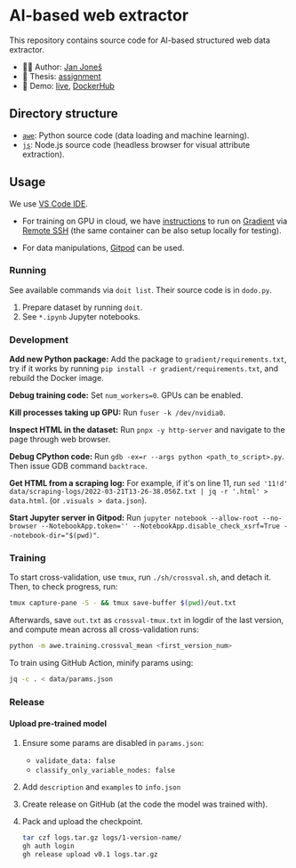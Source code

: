 # AI-based web extractor

This repository contains source code for AI-based structured web data extractor.

- 👨‍💻 Author: [Jan Joneš](https://github.com/jjonescz)
- 📜 Thesis: [assignment](https://is.cuni.cz/studium/dipl_st/index.php?id=&tid=&do=main&doo=detail&did=241832)
- 🚀 Demo: [live](https://bit.ly/awedemo), [DockerHub](https://hub.docker.com/repository/docker/janjones/awe-demo)

## Directory structure

- [`awe`](awe): Python source code (data loading and machine learning).
- [`js`](js): Node.js source code (headless browser for visual attribute
  extraction).

## Usage

We use [VS Code IDE](https://code.visualstudio.com/).

- For training on GPU in cloud, we have [instructions](gradient/README.md) to
run on [Gradient](https://gradient.run) via [Remote
SSH](https://code.visualstudio.com/docs/remote/ssh) (the same container can be
also setup locally for testing).

- For data manipulations, [Gitpod](https://www.gitpod.io/) can be used.

### Running

See available commands via `doit list`. Their source code is in `dodo.py`.

1. Prepare dataset by running `doit`.
2. See `*.ipynb` Jupyter notebooks.

### Development

**Add new Python package:** Add the package to `gradient/requirements.txt`, try
if it works by running `pip install -r gradient/requirements.txt`, and rebuild
the Docker image.

**Debug training code:** Set `num_workers=0`. GPUs can be enabled.

**Kill processes taking up GPU:** Run `fuser -k /dev/nvidia0`.

**Inspect HTML in the dataset:** Run `pnpx -y http-server` and navigate to the
page through web browser.

**Debug CPython code:** Run `gdb -ex=r --args python <path_to_script>.py`. Then
issue GDB command `backtrace`.

**Get HTML from a scraping log:** For example, if it's on line 11, run
`sed '11!d' data/scraping-logs/2022-03-21T13-26-38.056Z.txt | jq -r '.html' > data.html`.
(or `.visuals > data.json`).

**Start Jupyter server in Gitpod:** Run
`jupyter notebook --allow-root --no-browser --NotebookApp.token=''
--NotebookApp.disable_check_xsrf=True --notebook-dir="$(pwd)"`.

### Training

To start cross-validation, use `tmux`, run `./sh/crossval.sh`, and detach it.
Then, to check progress, run:

```sh
tmux capture-pane -S - && tmux save-buffer $(pwd)/out.txt
```

Afterwards, save `out.txt` as `crossval-tmux.txt` in logdir of the last version,
and compute mean across all cross-validation runs:

```sh
python -m awe.training.crossval_mean <first_version_num>
```

To train using GitHub Action, minify params using:

```bash
jq -c . < data/params.json
```

### Release

#### Upload pre-trained model

1. Ensure some params are disabled in `params.json`:

   - `validate_data: false`
   - `classify_only_variable_nodes: false`

2. Add `description` and `examples` to `info.json`

3. Create release on GitHub (at the code the model was trained with).

3. Pack and upload the checkpoint.

   ```bash
   tar czf logs.tar.gz logs/1-version-name/
   gh auth login
   gh release upload v0.1 logs.tar.gz
   ```
